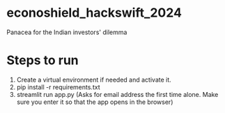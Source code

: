 # econoshield_hackswift_2024
Panacea for the Indian investors' dilemma

# Steps to run
1. Create a virtual environment if needed and activate it.
2. pip install -r requirements.txt
3. streamlit run app.py (Asks for email address the first time alone. Make sure you enter it so that the app opens in the browser)
